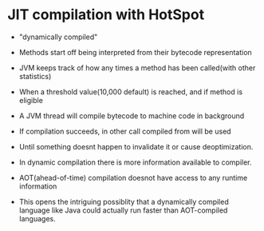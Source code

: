 # JIT compilation with HotSpot

- "dynamically compiled"

- Methods start off being interpreted from their bytecode representation
- JVM keeps track of how any times a method has been called(with other statistics)
- When a threshold value(10,000 default) is reached, and if method is eligible
- A JVM thread will compile bytecode to machine code in background
- If compilation succeeds, in other call compiled from will be used
- Until something doesnt happen to invalidate it or cause deoptimization.


- In dynamic compilation there is more information available to compiler. 
- AOT(ahead-of-time) compilation doesnot have access to any runtime information
- This opens the intriguing possiblity that a dynamically compiled language like
  Java could actually run faster than AOT-compiled languages.

